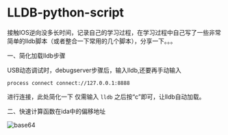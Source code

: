 # LLDB-python-script

接触IOS逆向没多长时间，记录自己的学习过程，在学习过程中自己写了一些非常简单的lldb脚本（或者整合一下常用的几个脚本），分享一下。。。



一、简化加载lldb步骤

USB动态调试时，debugserver步骤后，输入lldb,还要再手动输入

```process connect connect://127.0.0.1:8888```

进行连接，此处简化一下
仅需输入
```lldb```
之后按“c”即可，让lldb自动加载。




二、快速计算函数在ida中的偏移地址

![base64](https://user-images.githubusercontent.com/50468890/174735928-e9d735bc-cdb5-4033-b3a8-0cb3ae33522d.png)

